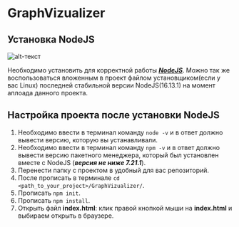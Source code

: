 # GraphVizualizer
## Установка NodeJS
![alt-текст](https://nodejs.org/static/images/logo.svg "NodeJS logo")

Необходимо установить для корректной работы **_[NodeJS](https://nodejs.org/en/download/)_**. Можно так же воспользоваться вложенным в проект файлом установщиком(если у вас Linux) последней стабильной версии NodeJS(16.13.1) на момент аплоада данного проекта. 
## Настройка проекта после установки NodeJS
1. Необходимо ввести в терминал команду `node -v` и в ответ должно вывести версию, которую вы устанавливали. 
2. Необходимо ввести в терминал команду `npm -v` и в ответ должно вывести версию пакетного менеджера, который был установлен вместе с NodeJS (**_версия не ниже 7.21.1_**).
3. Перенести папку с проектом в удобный для вас репозиторий.
4. После прописать в терминале `cd <path_to_your_project>/GraphVizualizer/`.
5. Прописать `npm init`.
6. Прописать `npm install`.
7. Открыть файл **index.html**: клик правой кнопкой мыши на **index.html** и выбираем открыть в браузере.
